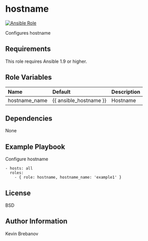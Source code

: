 hostname
========

[![Ansible Role](https://img.shields.io/ansible/role/3391.svg)](https://galaxy.ansible.com/list#/roles/3391)

Configures hostname

Requirements
------------

This role requires Ansible 1.9 or higher.

Role Variables
--------------

| Name          | Default                | Description |
|:--------------|:-----------------------|:------------|
| hostname_name | {{ ansible_hostname }} | Hostname    |

Dependencies
------------

None

Example Playbook
----------------

Configure hostname
```
- hosts: all
  roles:
    - { role: hostname, hostname_name: 'example1' }
```

License
-------

BSD

Author Information
------------------

Kevin Brebanov
